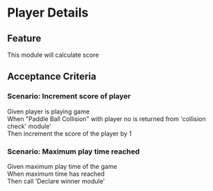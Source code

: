 # Player Details

## Feature

This module will calculate score

## Acceptance Criteria

### Scenario: Increment score of player

Given player is playing game  
When "Paddle Ball Collision" with player no
is returned from 'collision check' module'   
Then increment the score of the player by 1

### Scenario: Maximum play time reached

Given maximum play time of the game  
When maximum time has reached  
Then call 'Declare winner module'
